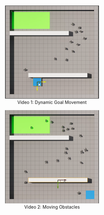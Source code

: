 <p align="center">
  <!-- First image and its description -->
  <a href="https://drive.google.com/file/d/1mCdjcRqUc-TE6c4OE4SKSzjM2Wq0iK5i/view">
    <img src="imgs/MovingGoal.png" alt="Video" width="300"/>
  </a>
  <br>
  <span>Video 1: Dynamic Goal Movement</span>
  <br><br> <!-- Adding some space between the two images -->

  <!-- Second image and its description -->
  <a href="https://drive.google.com/file/d/1qmMiXIci0RVm7msLzIWMI6Qjqhg3B18o/view">
    <img src="imgs/MovingObs.png" alt="Video" width="300"/>
  </a>
  <br>
  <span>Video 2: Moving Obstacles</span>
</p>

